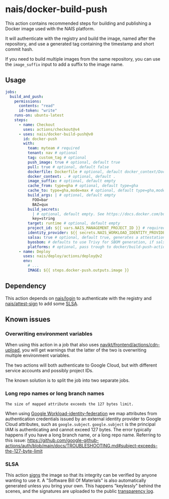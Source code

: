 # nais/docker-build-push

This action contains recommended steps for building and publishing a Docker image used with the NAIS platform.

It will authenticate with the registry and build the image, named after the repository, and use a generated tag containing the timestamp and short commit hash.

If you need to build multiple images from the same repository, you can use the `image_suffix` input to add a suffix to the image name.

## Usage

```yaml
jobs:
  build_and_push:
    permissions:
      contents: "read"
      id-token: "write"
    runs-on: ubuntu-latest
    steps:
      - name: Checkout
        uses: actions/checkout@v4
      - uses: nais/docker-build-push@v0
        id: docker-push
        with:
          team: myteam # required
          tenant: nav # optional
          tag: custom_tag # optional
          push_image: true # optional, default true
          pull: true # optional, default false
          dockerfile: Dockerfile # optional, default docker_context/Dockerfile
          docker_context: . # optional, default .
          image_suffix: # optional, default empty
          cache_from: type=gha # optional, default type=gha
          cache_to: type=gha,mode=max # optional, default type=gha,mode=max
          build_args: | # optional, default empty
            FOO=bar
            BAZ=qux
          build_secrets:
            | # optional, default empty. See https://docs.docker.com/build/ci/github-actions/secrets/
            key=string
          target: runtime # optional, default empty
          project_id: ${{ vars.NAIS_MANAGEMENT_PROJECT_ID }} # required, but is defined as an organization variable
          identity_provider: ${{ secrets.NAIS_WORKLOAD_IDENTITY_PROVIDER }} # required, but is defined as an organization secret
          salsa: true # optional, default true, generates a attestation for the image
          byosbom: # defaults to use Trivy for SBOM generation, if salsa is true, but can be overwritten sending in a path to a  pre-generated SBOM
          platforms: # optional, pass trough to docker/build-push-action. See https://github.com/docker/build-push-action#usage. Requires setup-qemu-action, https://github.com/docker/setup-qemu-action#usage
      - name: Deploy
        uses: nais/deploy/actions/deploy@v2
        env:
          # ...
          IMAGE: ${{ steps.docker-push.outputs.image }}
```

## Dependency

This action depends on [nais/login](https://github.com/nais/login) to authenticate with the registry and [nais/attest-sign](https://github.com/nais/attest-sign) to add some [SLSA](https://slsa.dev/).

## Known issues

### Overwriting environment variables

When using this action in a job that also uses [navikt/frontend/actions/cdn-upload](https://github.com/navikt/frontend/tree/main/actions/cdn-upload/v1), you will get warnings that the latter of the two is overwriting multiple environment variables.

The two actions will both authenticate to Google Cloud, but with different service accounts and possibly project IDs.

The known solution is to split the job into two separate jobs.

### Long repo names or long branch names

`The size of mapped attribute exceeds the 127 bytes limit.`

When using [Google Workload-identity-federation](https://cloud.google.com/iam/docs/workload-identity-federation) we map attributes from authentication credentials issued by an external identity provider to Google Cloud attributes, such as `google.subject`.
`google.subject` is the principal IAM is authenticating and cannot exceed 127 bytes.
The error typically happens if you have a long branch name, or a long repo name.
Referring to this issue: https://github.com/google-github-actions/auth/blob/main/docs/TROUBLESHOOTING.md#subject-exceeds-the-127-byte-limit

### SLSA

This action [signs](https://doc.nais.io/security/salsa/salsa/?h=slsa#what-is-slsa) the image so that its integrity can be verified by anyone wanting to use it. A "Software Bill Of Materials" is also automatically generated unless you bring your own. This happens "keylessly" behind the scenes, and the signatures are uploaded to the public [transparency log](https://search.sigstore.dev/).
